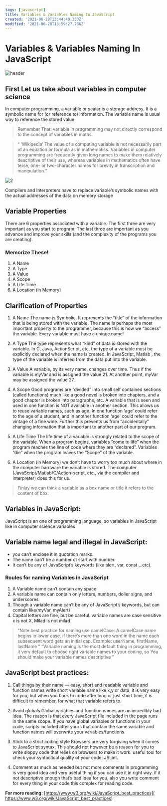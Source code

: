 ```yaml
---
tags: [javascript]
title: Variables & Variables Naming In JavaScript
created: '2021-06-28T13:44:40.333Z'
modified: '2021-06-28T13:59:27.786Z'
---
```


# Variables & Variables Naming In JavaScript

![header](/images/varaible-javascript-1.jpeg)

## First Let us take about variables in computer science

In computer programming, a variable or scalar is a storage address, It is a symbolic name for (or reference to) information. The variable name is usual way to reference the stored value.

> Remember That: variable in programming may not directly correspond to the concept of variables in maths.

> <q> ‘Wikipedia’
The value of a computing variable is not necessarily part of an equation or formula as in mathematics. Variables in computer programming are frequently given long names to make them relatively descriptive of their use, whereas variables in mathematics often have terse, one- or two-character names for brevity in transcription and manipulation.</q>

![2](/images/varaible-javascript-2.jpeg)

Compilers and Interpreters have to replace variable’s symbolic names with the actual addresses of the data on memory storage

## Variable Properties

There are 6 properties associated with a variable. The first three are very important as you start to program. The last three are important as you advance and improve your skills (and the complexity of the programs you are creating).

### Memorize These!
1. A Name
2. A Type
3. A Value
4. A Scope
5. A Life Time
6. A Location (in Memory)

## Clarification of Properties

1. A Name
  The name is Symbolic. It represents the “title” of the information that is being stored with the variable. The name is perhaps the most important property to the programmer, because this is how we “access” the variable. Every variable must have a unique name!

2. A Type
  The type represents what “kind” of data is stored with the variable. In C, Java, ActionScript, etc, the type of a variable must be explicitly declared when the name is created. In JavaScript, Matlab , the type of the variable is inferred from the data put into the variable.

3. A Value
A variable, by its very name, changes over time. Thus if the variable is myVar and is assigned the value 21. At another point, myVar may be assigned the value 27.

4. A Scope
Good programs are “divided” into small self contained sections (called functions) much like a good novel is broken into chapters, and a good chapter is broken into paragraphs, etc. A variable that is seen and used in one function is NOT available in another section. This allows us to reuse variable names, such as age. In one function ‘age’ could refer to the age of a student, and in another function ‘age’ could refer to the vintage of a fine wine.
Further this prevents us from “accidentally” changing information that is important to another part of our program.

5. A Life Time
The life time of a variable is strongly related to the scope of the variable. When a program begins, variables “come to life” when the program reaches the line of code where they are “declared”. Variables “die” when the program leaves the “Scope” of the variable.

6. A Location (in Memory)
we don’t have to worry too much about where in the computer hardware the variable is stored. The computer (JavaScript/Matlab/C/Action-script, etc., via the compiler and Interpreter) does this for us.

> Finlay we can think a variable as a box name or title it refers to the content of box.

## Variables in JavaScript:
JavaScript is an one of programming language, so variables in JavaScript like in computer science variables

## Variable name legal and illegal in JavaScript:
* you can’t enclose it in quotation marks.
* The name can’t be a number ot start with number.
* It can’t be any of JavaScript’s keywords (like alert, var, const ,..etc).

### Roules for naming Variables in JavaScript
1. A Variable name can’t contain any space
2. A variable name can contain only letters, numbers, doller signs, and underscores
3. Though a variable name can’t be any of JavaScript’s keywords, but can contain
like(myVar, myAlert)
4. Capital letters are fine, but be careful. variable names are case sensitive
x is not X, Milad is not milad

> <q>Note best practice for naming use camelCase:
A camelCase name begins in lower case, if there’s more than one word in the name each subsequent word gets an initial cap. Example: userName, firstName, lastName </q>
<q>Variable naming is the most default thing in programming, it very default to choose right variable names to your coding, so You should make your variable names descriptive </q>

## JavaScript best practices:
1. Call things by their name — easy, short and readable variable and function names
write short variable name like x,y or data, it is very easy for you, but when you back to code after long or just short time, it is difficult to remember, for what that variable refers to.

2. Avoid globals
Global variables and function names are an incredibly bad idea. The reason is that every JavaScript file included in the page runs in the same scope. If you have global variables or functions in your code, scripts included after yours that contain the same variable and function names will overwrite your variables/functions.

3. Stick to a strict coding style
Browsers are very forgiving when it comes to JavaScript syntax. This should not however be a reason for you to write sloppy code that relies on browsers to make it work. useful tool for check your syntactical quality of your code: JSLint.

4. Comment as much as needed but not more
comments in programming is very good idea and very useful thing if you can use it in right way. if it not descriptive enough that’s bad idea for you, also you write comment for every thing in your code this complex for reading code.

<b>For more reading:</b>  [https://www.w3.org/wiki/JavaScript_best_practices]( https://www.w3.org/wiki/JavaScript_best_practices)

